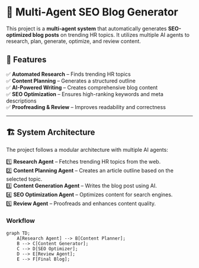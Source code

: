 # 🚀 Multi-Agent SEO Blog Generator

This project is a **multi-agent system** that automatically generates **SEO-optimized blog posts** on trending HR topics. It utilizes multiple AI agents to research, plan, generate, optimize, and review content.

## 📖 Features
✅ **Automated Research** – Finds trending HR topics  
✅ **Content Planning** – Generates a structured outline  
✅ **AI-Powered Writing** – Creates comprehensive blog content  
✅ **SEO Optimization** – Ensures high-ranking keywords and meta descriptions  
✅ **Proofreading & Review** – Improves readability and correctness  

---

## 🏗️ **System Architecture**
The project follows a modular architecture with multiple AI agents:

1️⃣ **Research Agent** – Fetches trending HR topics from the web.  
2️⃣ **Content Planning Agent** – Creates an article outline based on the selected topic.  
3️⃣ **Content Generation Agent** – Writes the blog post using AI.  
4️⃣ **SEO Optimization Agent** – Optimizes content for search engines.  
5️⃣ **Review Agent** – Proofreads and enhances content quality.  

### **Workflow**
```mermaid
graph TD;
    A[Research Agent] --> B[Content Planner];
    B --> C[Content Generator];
    C --> D[SEO Optimizer];
    D --> E[Review Agent];
    E --> F[Final Blog];
